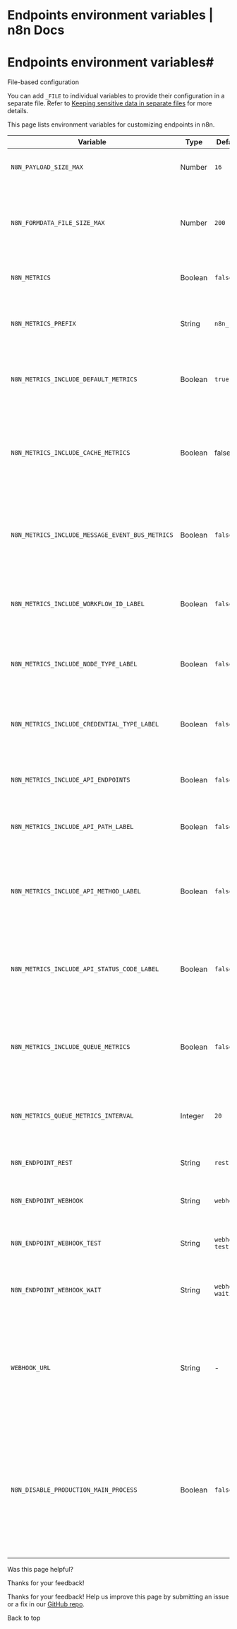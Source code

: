 # Endpoints environment variables | n8n Docs

[ ](https://github.com/n8n-io/n8n-docs/edit/main/docs/hosting/configuration/environment-variables/endpoints.md "Edit this page")

# Endpoints environment variables#

File-based configuration

You can add `_FILE` to individual variables to provide their configuration in a separate file. Refer to [Keeping sensitive data in separate files](../../configuration-methods/#keeping-sensitive-data-in-separate-files) for more details.

This page lists environment variables for customizing endpoints in n8n.

Variable | Type | Default | Description  
---|---|---|---  
`N8N_PAYLOAD_SIZE_MAX` | Number | `16` | The maximum payload size in MiB.  
`N8N_FORMDATA_FILE_SIZE_MAX` | Number | `200` | Max payload size for files in form-data webhook payloads in MiB.  
`N8N_METRICS` | Boolean | `false` | Whether to enable the `/metrics` endpoint.  
`N8N_METRICS_PREFIX` | String | `n8n_` | Optional prefix for n8n specific metrics names.  
`N8N_METRICS_INCLUDE_DEFAULT_METRICS` | Boolean | `true` | Whether to expose default system and node.js metrics.  
`N8N_METRICS_INCLUDE_CACHE_METRICS` | Boolean | false | Whether to include metrics (true) for cache hits and misses, or not include them (false).  
`N8N_METRICS_INCLUDE_MESSAGE_EVENT_BUS_METRICS` | Boolean | `false` | Whether to include metrics (true) for events, or not include them (false).  
`N8N_METRICS_INCLUDE_WORKFLOW_ID_LABEL` | Boolean | `false` | Whether to include a label for the workflow ID on workflow metrics.  
`N8N_METRICS_INCLUDE_NODE_TYPE_LABEL` | Boolean | `false` | Whether to include a label for the node type on node metrics.  
`N8N_METRICS_INCLUDE_CREDENTIAL_TYPE_LABEL` | Boolean | `false` | Whether to include a label for the credential type on credential metrics.  
`N8N_METRICS_INCLUDE_API_ENDPOINTS` | Boolean | `false` | Whether to expose metrics for API endpoints.  
`N8N_METRICS_INCLUDE_API_PATH_LABEL` | Boolean | `false` | Whether to include a label for the path of API invocations.  
`N8N_METRICS_INCLUDE_API_METHOD_LABEL` | Boolean | `false` | Whether to include a label for the HTTP method (GET, POST, ...) of API invocations.  
`N8N_METRICS_INCLUDE_API_STATUS_CODE_LABEL` | Boolean | `false` | Whether to include a label for the HTTP status code (200, 404, ...) of API invocations.  
`N8N_METRICS_INCLUDE_QUEUE_METRICS` | Boolean | `false` | Whether to include metrics for jobs in scaling mode. Not supported in multi-main setup.  
`N8N_METRICS_QUEUE_METRICS_INTERVAL` | Integer | `20` | How often (in seconds) to update queue metrics.  
`N8N_ENDPOINT_REST` | String | `rest` | The path used for REST endpoint.  
`N8N_ENDPOINT_WEBHOOK` | String | `webhook` | The path used for webhook endpoint.  
`N8N_ENDPOINT_WEBHOOK_TEST` | String | `webhook-test` | The path used for test-webhook endpoint.  
`N8N_ENDPOINT_WEBHOOK_WAIT` | String | `webhook-waiting` | The path used for waiting-webhook endpoint.  
`WEBHOOK_URL` | String | - | Used to manually provide the Webhook URL when running n8n behind a reverse proxy. See [here](../../configuration-examples/webhook-url/) for more details.  
`N8N_DISABLE_PRODUCTION_MAIN_PROCESS` | Boolean | `false` | Disable production webhooks from main process. This helps ensure no HTTP traffic load to main process when using webhook-specific processes.  
Was this page helpful? 

Thanks for your feedback! 

Thanks for your feedback! Help us improve this page by submitting an issue or a fix in our [GitHub repo](https://github.com/n8n-io/n8n-docs). 

Back to top